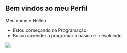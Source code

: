 ## Bem vindos ao meu Perfil
 Meu nome é Hellen

- Estou começando na Programação
- Busco aprender a programar o básico e ir evoluindo

![](https://tenor.com/CIYCVocPckAAAAM/kuromi.gif)
